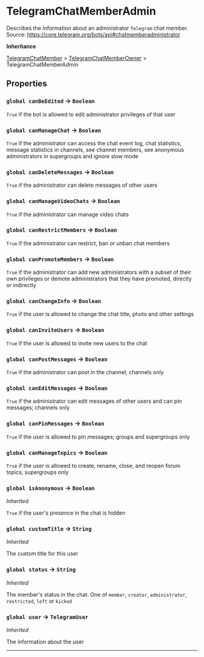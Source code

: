 # TelegramChatMemberAdmin

Describes the information about an administrator `Telegram` chat member.
Source: https://core.telegram.org/bots/api#chatmemberadministrator

**Inheritance**

[TelegramChatMember](/types/Classes/TelegramChatMember.md)
&gt;
[TelegramChatMemberOwner](/types/Classes/TelegramChatMemberOwner.md)
&gt;
TelegramChatMemberAdmin

## Properties

### `global canBeEdited` → `Boolean`

`True` if the bot is allowed to edit administrator privileges of that user

### `global canManageChat` → `Boolean`

`True` if the administrator can access the chat event log, chat statistics, message statistics in channels, see channel members, see anonymous administrators in supergroups and ignore slow mode

### `global canDeleteMessages` → `Boolean`

`True` if the administrator can delete messages of other users

### `global canManageVideoChats` → `Boolean`

`True` if the administrator can manage video chats

### `global canRestrictMembers` → `Boolean`

`True` if the administrator can restrict, ban or unban chat members

### `global canPromoteMembers` → `Boolean`

`True` if the administrator can add new administrators with a subset of their own privileges or demote administrators that they have promoted, directly or indirectly

### `global canChangeInfo` → `Boolean`

`True` if the user is allowed to change the chat title, photo and other settings

### `global canInviteUsers` → `Boolean`

`True` if the user is allowed to invite new users to the chat

### `global canPostMessages` → `Boolean`

`True` if the administrator can post in the channel; channels only

### `global canEditMessages` → `Boolean`

`True` if the administrator can edit messages of other users and can pin messages; channels only

### `global canPinMessages` → `Boolean`

`True` if the user is allowed to pin messages; groups and supergroups only

### `global canManageTopics` → `Boolean`

`True` if the user is allowed to create, rename, close, and reopen forum topics; supergroups only

### `global isAnonymous` → `Boolean`

_Inherited_

`True` if the user's presence in the chat is hidden

### `global customTitle` → `String`

_Inherited_

The custom title for this user

### `global status` → `String`

_Inherited_

The member's status in the chat. One of `member`, `creator`, `administrator`, `restricted`, `left` or `kicked`

### `global user` → `TelegramUser`

_Inherited_

The information about the user

---
